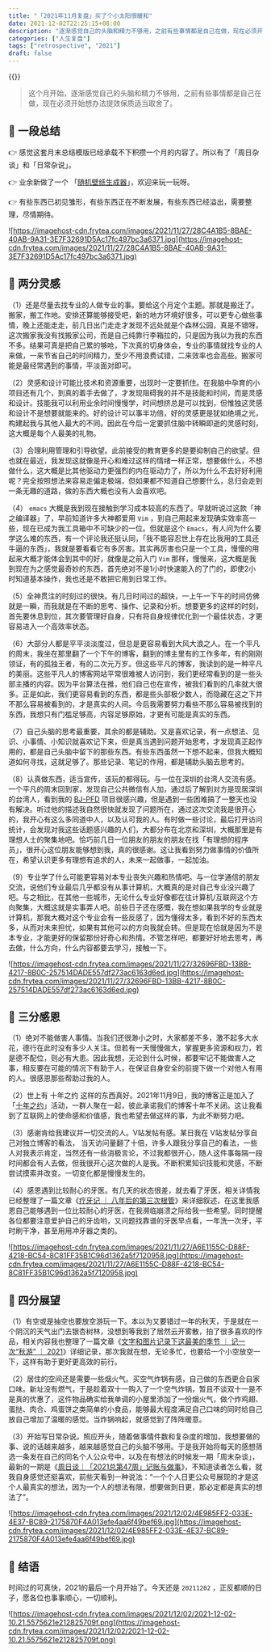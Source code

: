 ```yaml
---
title: "「2021年11月复盘」买了个小太阳很暖和"
date: 2021-12-02T22:25:15+08:00
description: "逐渐感觉自己的头脑和精力不够用，之前有些事情都是自己在做，现在必须开始想办法提效保质适当取舍"
categories: ["人生复盘"]
tags: ["retrospective", "2021"]
draft: false
---
```


{{<music auto="https://music.163.com/song?id=513360721" >}}

> 这个月开始，逐渐感觉自己的头脑和精力不够用，之前有些事情都是自己在做，现在必须开始想办法提效保质适当取舍了。
> 

## 👀 一段总结

👉  感觉这套月末总结模版已经承载不下积攒一个月的内容了。所以有了「周日杂谈」和「日常杂说」。

👉  业余新做了一个 「[随机壁纸生成器](https://wallpaper.frytea.com)」，欢迎来玩一玩呀。

👉  有些东西已初见雏形，有些东西正在不断发展，有些东西已经溢出，需要整理，尽情期待。

![https://imagehost-cdn.frytea.com/images/2021/11/27/28C4A1B5-8BAE-40AB-9A31-3E7F32691D5Ac17fc497bc3a6371.jpg](https://imagehost-cdn.frytea.com/images/2021/11/27/28C4A1B5-8BAE-40AB-9A31-3E7F32691D5Ac17fc497bc3a6371.jpg)

## 🤔 两分灵感

（1）还是尽量去找专业的人做专业的事。要给这个月定个主题。那就是搬迁了。搬家，搬工作地。安排还算能够接受吧，新的地方环境好很多，可以更专心做些事情，晚上还能走走，前几日出门走走才发现不远处就是个森林公园，真是不错呀。这次搬家我没有找搬家公司，而是自己纯靠行李箱拉的，只是因为我以为我的东西不多。结果可真是把自己累的够呛，下次真的切身体会，专业的事情就找专业的人来做，一来节省自己的时间精力，至少不用浪费试错，二来效率也会高些。搬家可能是最经常遇到的事情，平淡面对即可。

（2）灵感和设计可能比技术和资源重要，出现时一定要抓住。在我脑中孕育的小项目还有几个，到真的着手去做了，才发现阻碍我的并不是技能和时间，而是灵感和设计。技能我可以利用业余时间慢慢学，时间想挤总是可以找到，但惟独这灵感和设计不是想要就能来的。好的设计可以事半功倍，好的灵感更是犹如绝境之光，构建起我与其他人最大的不同。因此在今后一定要抓住脑中转瞬即逝的灵感时刻，这大概是每个人最美的礼物。

（3）合理利用管理和引导欲望。此前接受的教育更多的是要抑制自己的欲望。但也就在最近，我发现这就像是开心和难过这样的情绪一样正常，想要做什么，不想做什么，这大概是比其他驱动力更强烈的内在驱动力了，所以为什么不去好好利用呢？完全按照想法来容易走偏走极端，但如果都不知道自己想要什么，总归会走到一条无趣的道路，做的东西大概也没有人会喜欢吧。

（4） `emacs` 大概是我到现在接触到学习成本较高的东西了。早就听说过这款「神之编译器」了，早前知道许多大神都爱用 `Vim` ，到自己用起来发现确实效率高一些，现在已成为我工具箱中不可缺少的一位。但就是这个 `Emacs`，有人问为什么要学这么难的东西，有一个评论我还挺认同，「我不能容忍世上存在比我用的工具还牛逼的东西」，我就是要看看它有多厉害。其实再厉害也只是一个工具，慢慢的用起来大概才能体会到其中的好，就像是之前入门 `Vim` 那样，慢慢来，这大概是我到现在为之感觉最奇妙的东西，首先绝对不是1小时快速能入的了门的，即使2小时知道基本操作，我也还是不敢把它用到日常工作。

（5）全神贯注的时刻过的很快。有几日时间过的超快，一上午一下午的时间仿佛就是一瞬，而我就是在不断的思考、操作、记录和分析。想要更多的这样的时刻，首先要休息到位，其次要管理好自身，只有将自身规律优化到一个最佳状态，才更容易进入一个高效率状态。

（6）大部分人都是平平淡淡度过，但总是更容易看到大风大浪之人。在一个平凡的周末，我坐在那里翻了一个下午的博客，翻到的博主里有的工作多年，有的刚刚领证，有的孤独王者，有的二次元万岁。但这些平凡的博客，我读到的是一种平凡的美丽。这些平凡人的博客网站平常很难被人访问到，我们更经常看到的是一些头部主播的内容。因为平台算法在推，他们自己也在宣传，被我们看到的几率就大很多。正是如此，我们更容易看到的东西，都是些头部极少数人，而隐藏在这之下并不那么容易被看到的，才是真实的人间。今后我需要努力看些不那么容易被找到的东西，我想只有门槛足够高，内容足够原始，才更有可能是真实的东西。

（7）自己头脑的思考最重要，其余的都是辅助。又是喜欢记录，有一点想法、见识、小事情、小知识就喜欢记下来，但是真当遇到问题开始思考，才发现真正起作用的，都是自己头脑中留下的那些东西。有些东西虽然一下想不起来，但我大概知道如何寻找，这就足够了。那些记录、笔记的作用，都是辅助头脑去思考的。

（8）认真做东西，适当宣传，该玩的都得玩。与一位在深圳的台湾人交流有感。一个平凡的周末回到家，发现自己公共微信有人加，通过后了解到对方是现居深圳的台湾人，看到我的 [BJ-PFD](https://bjpfd.frytea.com/help/) 项目很感兴趣，但是遇到一些困难搞了一整天也没有解决。听过他的描述我自然很快就发现了问题所在，通过这次交流我是很开心的，我开心有这么多同道中人，以及认可我的人。有时做一些讨论，最后打开访问统计，会发现对我这些话题感兴趣的人们，大都分布在北京和深圳，大概那里是有理想人士的聚集地吧。恰巧前几日一位朋友的朋友的朋友在找「有理想的程序员」，很开心这位朋友能够想到我，真的很感谢。这让我看到努力做事情的价值所在，希望认识更多有理想有追求的人，未来一起做事，一起加油。

（9）专业学了什么可能更容易对本专业丧失兴趣和热情吧。与一位学通信的朋友交流，说他们专业最后几乎都没有从事计算机，大概真的是对自己专业没兴趣了吧。与之相比，在其他一些城市，无论什么专业好像都在往计算机/互联网这个方向聚集，大概这就是实事弄人吧。前些日子还在感慨，我在想如果我学的专业就是计算机，那我大概对这个专业会有一些反感了，因为懂得太多，看到不好的东西太多，从而对未来担忧，如果有其他可以的方向我就会转。但是现在恰就是因为不是本专业，才能更好的保留那份好奇心和热情。不管怎样吧，都要好好地去思考，再去做，什么方向，什么内容都要去学习，接触一下。

![https://imagehost-cdn.frytea.com/images/2021/11/27/32696FBD-13BB-4217-8B0C-257514DADE557df273ac6163d6ed.jpg](https://imagehost-cdn.frytea.com/images/2021/11/27/32696FBD-13BB-4217-8B0C-257514DADE557df273ac6163d6ed.jpg)

## 🙏 三分感恩

（1）绝对不能做害人事情。当我们还很渺小之时，大家都差不多，激不起多大水花，德行在此时没有多少人关注。但若有一天慢慢做大，掌握更多资源和权力，若是德不配位，则必有大患。因此我想，无论到什么时候，都要牢记不能做害人之事，相反要在可能的情况下有助于人，在保证自身安全的前提下做一个对他人有用的人。很感恩那些帮助过我的人。

（2）世上有 十年之约 这样的东西真好。2021年11月9日，我的博客正是加入了「[十年之约](https://www.foreverblog.cn)」活动，一群人聚在一起，彼此承诺我们的博客十年不关闭。这让我看到了互联网上的使命感和价值感，我也希望去做这样的事，为此不断努力吧。

（3）感谢肯给我建议并一切交流的人。V站发帖有感。某日我在 V站发帖分享自己对独立博客的看法， 当天访问量翻了十倍，许多人跟我分享自己的看法，一些人对我表示肯定，当然还有一些消极言论，不过我都很开心，随人这件事每隔一段时间都会有人去做，但我很开心这次做的人是我。不断积累知识技能和灵感，不断尝试摸索并改变。一切变化都是慢慢发生的。

（4）感恩遇到比较耐心的牙医。有几天的状态很差，就去看了牙医，相关详情我已经整理了一篇文章《[疗牙记 ｜ 八年后的第三次根管](https://www.frytea.com/posts/documentary/third-root-canal-therapy-eight-years-later/)》来详细叙述，在这里我感恩自己能够遇到一位比较耐心的牙医，在我濒临崩溃之际给我一些希望。同时提醒各位都要注意爱护自己的牙齿哟，又问题找靠谱的牙医早点看，一年洗一次牙，平时刷干净，甚至用用冲牙器之类的。

![https://imagehost-cdn.frytea.com/images/2021/11/27/A6E1155C-D88F-4218-BC54-8C81FF35B1C96d1362a5f7120958.jpg](https://imagehost-cdn.frytea.com/images/2021/11/27/A6E1155C-D88F-4218-BC54-8C81FF35B1C96d1362a5f7120958.jpg)

## 🔭 四分展望

（1）有空或是抽空也要放空游玩一下。本以为又要错过一年的秋天，于是就在一个阴沉的天气出门去银杏树林，没想到等我到了居然云开雾散，拍了很多喜欢的作品，相关内容我也整理了一篇文章《[文字和图片记录下这最美的季节 ｜ 记一次“秋游” ｜ 2021](https://www.frytea.com/posts/antume-trip-in-2021/)》详细记录，那次我就在想，无论多忙，也要给一个小空放空一下，这样有助于更好更高效的前行。

（2）居住的空间还是需要一些烟火气。买空气炸锅有感，自己做的东西更合自家口味。新址没有燃气，于是趁着双十一购入了一个空气炸锅，暂且不谈双十一是不是真的优惠了，这件物品确实给我单调的小屋里添加了一份烟火气，做个炸鸡翅、蛋挞、肉合、鸡蛋饼之类简单的小食品，能够最大程度满足自己口味的同时给自己放自己增加了温暖的感觉。当炸锅响起，就感觉到了阵阵暖意。

（3）开始写日常杂说。照应开头，随着做事情件数和复杂度的增加，我想要做的事、说的话越来越多，越来越感觉自己的头脑不够用。于是我开始将每天的感想筛选一条发在自己的同名个人公众号中，以及在有想法的时候发一期「周末杂谈」，最新的一期是《[周日谈｜「2021总第47周」记账与做事](https://www.frytea.com/posts/retrospective/2021-week-47/)》，不知道读者怎么看，就我自身感觉还挺喜欢，前些天看到一种说法：“一个个人日更公众号展现的才是这个人最真实的想法，因为一个人的想法有限，想要做到日更，那必定都是真实的想法了”。

![https://imagehost-cdn.frytea.com/images/2021/12/02/4E985FF2-033E-4E37-BC89-2175870F4A013efe4aa6f49bef69.jpg](https://imagehost-cdn.frytea.com/images/2021/12/02/4E985FF2-033E-4E37-BC89-2175870F4A013efe4aa6f49bef69.jpg)

## 🧭  结语

时间过的可真快，2021的最后一个月开始了。今天还是 `20211202` ，正反都顺的日子，愿各位也事事顺心，一切顺利。

![https://imagehost-cdn.frytea.com/images/2021/12/02/2021-12-02-10.21.5575621e212825709f.png](https://imagehost-cdn.frytea.com/images/2021/12/02/2021-12-02-10.21.5575621e212825709f.png)
